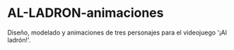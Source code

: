 # AL-LADRON-animaciones
Diseño, modelado y animaciones de tres personajes para el videojuego '¡Al ladrón!'.
